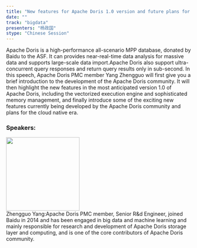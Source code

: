 ```yaml
---
title: "New features for Apache Doris 1.0 version and future plans for the cloud native era"
date: "" 
track: "bigdata"
presenters: "杨政国"
stype: "Chinese Session"
---
```

Apache Doris is a high-performance all-scenario MPP database, donated by Baidu to the ASF. It can provides near-real-time data analysis for massive data and supports large-scale data import.Apache Doris also support ultra-concurrent query responses and return query results only in sub-second.
In this speech, Apache Doris PMC member Yang Zhengguo will first give you a brief introduction to the development of the Apache Doris community. It will then highlight the new features in the most anticipated version 1.0 of Apache Doris, including the vectorized execution engine and sophisticated memory management, and finally introduce some of the exciting new features currently being developed by the Apache Doris community and plans for the cloud native era.
 ### Speakers: 
 <img src="images/speaker/1039.png" width="200" /><br>Zhengguo Yang:Apache Doris PMC member, Senior R&d Engineer, joined Baidu in 2014 and has been engaged in big data and machine learning and mainly responsible for research and development of Apache Doris storage layer and computing, and is one of the core contributors of Apache Doris community.

 
